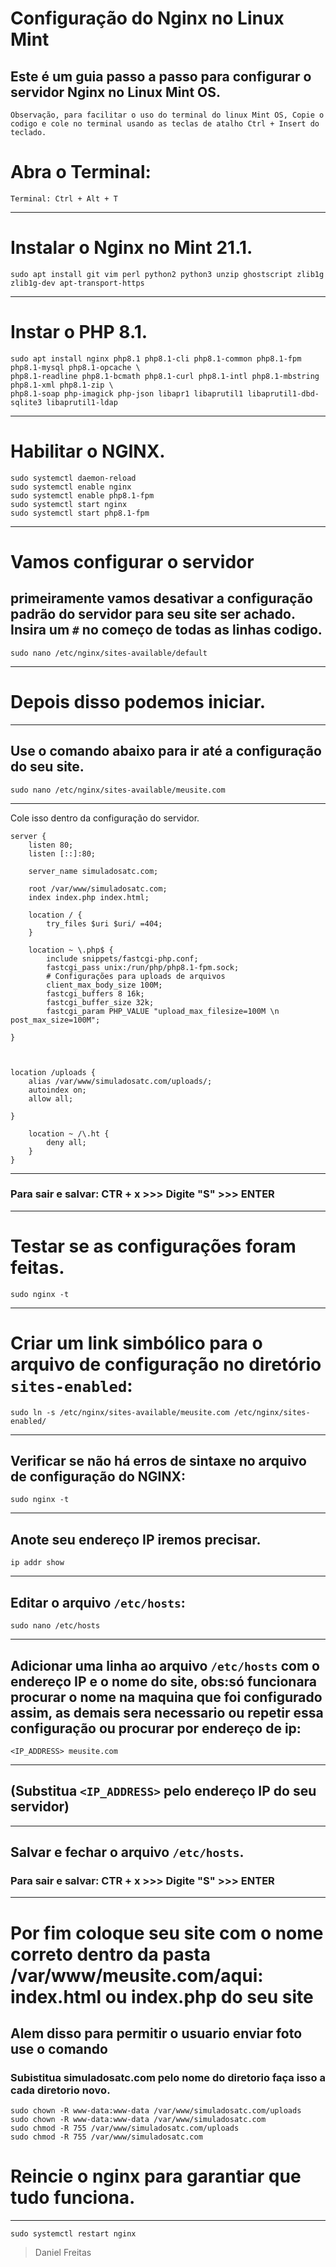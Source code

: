 # Configuração do Nginx no Linux Mint

## Este é um guia passo a passo para configurar o servidor Nginx no Linux Mint OS.

`
Observação, para facilitar o uso do terminal do linux Mint OS, Copie o codigo e cole no terminal usando as teclas de atalho Ctrl + Insert do teclado.
`

# Abra o Terminal:
```
Terminal: Ctrl + Alt + T
```
___
# Instalar o Nginx no Mint 21.1.
```
sudo apt install git vim perl python2 python3 unzip ghostscript zlib1g zlib1g-dev apt-transport-https
````
___
# Instar o PHP 8.1.
```
sudo apt install nginx php8.1 php8.1-cli php8.1-common php8.1-fpm php8.1-mysql php8.1-opcache \
php8.1-readline php8.1-bcmath php8.1-curl php8.1-intl php8.1-mbstring php8.1-xml php8.1-zip \
php8.1-soap php-imagick php-json libapr1 libaprutil1 libaprutil1-dbd-sqlite3 libaprutil1-ldap
```
___
# Habilitar o NGINX.
```
sudo systemctl daemon-reload
sudo systemctl enable nginx
sudo systemctl enable php8.1-fpm
sudo systemctl start nginx
sudo systemctl start php8.1-fpm
```
___

# Vamos configurar o servidor
## primeiramente vamos desativar a configuração padrão do servidor para seu site ser achado. Insira um `#` no começo de todas as linhas codigo.
````
sudo nano /etc/nginx/sites-available/default
````
___
# Depois disso podemos iniciar.
___
## Use o comando abaixo para ir até a configuração do seu site.
````
sudo nano /etc/nginx/sites-available/meusite.com
````
___
Cole isso dentro da configuração do servidor.
```
server {
    listen 80;
    listen [::]:80;

    server_name simuladosatc.com;

    root /var/www/simuladosatc.com;
    index index.php index.html;

    location / {
        try_files $uri $uri/ =404;
    }

    location ~ \.php$ {
        include snippets/fastcgi-php.conf;
        fastcgi_pass unix:/run/php/php8.1-fpm.sock;
        # Configurações para uploads de arquivos
        client_max_body_size 100M;
        fastcgi_buffers 8 16k;
        fastcgi_buffer_size 32k;
        fastcgi_param PHP_VALUE "upload_max_filesize=100M \n post_max_size=100M";

}



location /uploads {
    alias /var/www/simuladosatc.com/uploads/;
    autoindex on;
    allow all;

}

    location ~ /\.ht {
        deny all;
    }
}

```
___
### Para sair e salvar: CTR + x  >>> Digite "S" >>> ENTER
___

# Testar se as configurações foram feitas.
```
sudo nginx -t
```
___
# Criar um link simbólico para o arquivo de configuração no diretório `sites-enabled`: 
```
sudo ln -s /etc/nginx/sites-available/meusite.com /etc/nginx/sites-enabled/
```
___

## Verificar se não há erros de sintaxe no arquivo de configuração do NGINX:
```
sudo nginx -t
```
___
## Anote seu endereço IP iremos precisar.
```
ip addr show
```
___
## Editar o arquivo `/etc/hosts`:
```
sudo nano /etc/hosts
```
___
## Adicionar uma linha ao arquivo `/etc/hosts` com o endereço IP e o nome do site, obs:só funcionara procurar o nome na maquina que foi configurado assim, as demais sera necessario ou repetir essa configuração ou procurar por endereço de ip:
```
<IP_ADDRESS> meusite.com
```
___
## (Substitua `<IP_ADDRESS>` pelo endereço IP do seu servidor)

___
## Salvar e fechar o arquivo `/etc/hosts`.

### Para sair e salvar: CTR + x  >>> Digite "S" >>> ENTER
___
# Por fim coloque seu site com o nome correto dentro da pasta /var/www/meusite.com/aqui: index.html ou index.php do seu site
## Alem disso para permitir o usuario enviar foto use o comando 
### Subistitua simuladosatc.com pelo nome do diretorio faça isso a cada diretorio novo.
```
sudo chown -R www-data:www-data /var/www/simuladosatc.com/uploads
sudo chown -R www-data:www-data /var/www/simuladosatc.com
sudo chmod -R 755 /var/www/simuladosatc.com/uploads
sudo chmod -R 755 /var/www/simuladosatc.com
```
# Reincie o nginx para garantiar que tudo funciona.
___
```
sudo systemctl restart nginx
```

> Daniel Freitas

